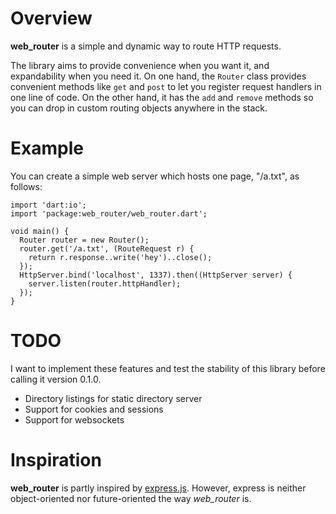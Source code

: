 # Overview

**web_router** is a simple and dynamic way to route HTTP requests.

The library aims to provide convenience when you want it, and expandability when you need it. On one hand, the `Router` class provides convenient methods like `get` and `post` to let you register request handlers in one line of code. On the other hand, it has the `add` and `remove` methods so you can drop in custom routing objects anywhere in the stack.

# Example

You can create a simple web server which hosts one page, "/a.txt", as follows:

    import 'dart:io';
    import 'package:web_router/web_router.dart';
    
    void main() {
      Router router = new Router();
      router.get('/a.txt', (RouteRequest r) {
        return r.response..write('hey')..close();
      });
      HttpServer.bind('localhost', 1337).then((HttpServer server) {
        server.listen(router.httpHandler);
      });
    }

# TODO

I want to implement these features and test the stability of this library before calling it version 0.1.0.

 * Directory listings for static directory server
 * Support for cookies and sessions
 * Support for websockets

# Inspiration

**web_router** is partly inspired by [express.js](https://www.npmjs.org/package/express). However, express is neither object-oriented nor future-oriented the way *web_router* is.
